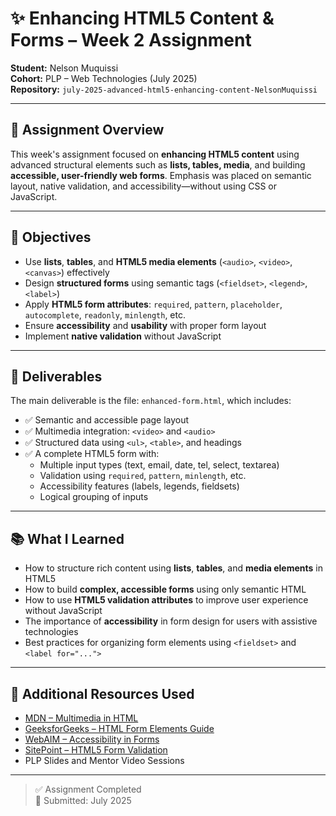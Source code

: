# ✨ Enhancing HTML5 Content & Forms – Week 2 Assignment

**Student:** Nelson Muquissi  
**Cohort:** PLP – Web Technologies (July 2025)  
**Repository:** `july-2025-advanced-html5-enhancing-content-NelsonMuquissi`

---

## 📘 Assignment Overview

This week's assignment focused on **enhancing HTML5 content** using advanced structural elements such as **lists, tables, media**, and building **accessible, user-friendly web forms**. Emphasis was placed on semantic layout, native validation, and accessibility—without using CSS or JavaScript.

---

## 🎯 Objectives

- Use **lists**, **tables**, and **HTML5 media elements** (`<audio>`, `<video>`, `<canvas>`) effectively  
- Design **structured forms** using semantic tags (`<fieldset>`, `<legend>`, `<label>`)  
- Apply **HTML5 form attributes**: `required`, `pattern`, `placeholder`, `autocomplete`, `readonly`, `minlength`, etc.  
- Ensure **accessibility** and **usability** with proper form layout  
- Implement **native validation** without JavaScript  

---

## 📁 Deliverables

The main deliverable is the file: `enhanced-form.html`, which includes:

- ✅ Semantic and accessible page layout  
- ✅ Multimedia integration: `<video>` and `<audio>`  
- ✅ Structured data using `<ul>`, `<table>`, and headings  
- ✅ A complete HTML5 form with:
  - Multiple input types (text, email, date, tel, select, textarea)
  - Validation using `required`, `pattern`, `minlength`, etc.
  - Accessibility features (labels, legends, fieldsets)
  - Logical grouping of inputs  

---

## 📚 What I Learned

- How to structure rich content using **lists**, **tables**, and **media elements** in HTML5  
- How to build **complex, accessible forms** using only semantic HTML  
- How to use **HTML5 validation attributes** to improve user experience without JavaScript  
- The importance of **accessibility** in form design for users with assistive technologies  
- Best practices for organizing form elements using `<fieldset>` and `<label for="...">`  

---

## 🔗 Additional Resources Used

- [MDN – Multimedia in HTML](https://developer.mozilla.org/en-US/docs/Web/HTML/Element/audio)  
- [GeeksforGeeks – HTML Form Elements Guide](https://www.geeksforgeeks.org/html-form-elements/)  
- [WebAIM – Accessibility in Forms](https://webaim.org/techniques/forms/)  
- [SitePoint – HTML5 Form Validation](https://www.sitepoint.com/html5-form-validation/)  
- PLP Slides and Mentor Video Sessions  

---

> ✅ Assignment Completed  
> 📅 Submitted: July 2025  
